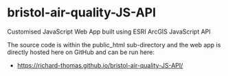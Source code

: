 # bristol-air-quality-JS-API
Customised JavaScript Web App built using ESRI ArcGIS JavaScript API

The source code is within the public_html sub-directory and the web app is directly hosted here on GitHub and can be run here:
* https://richard-thomas.github.io/bristol-air-quality-JS-API/
